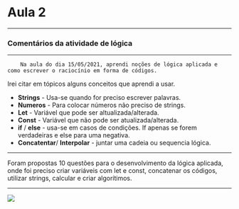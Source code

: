 

# **Aula 2**

***
### **Comentários da atividade de lógica**
***


        Na aula do dia 15/05/2021, aprendi noções de lógica aplicada e como escrever o raciocínio em forma de códigos. 
 
Irei citar em tópicos alguns conceitos que aprendi a usar. 

* **Strings** - Usa-se quando for preciso escrever palavras. 
*  **Numeros** - Para colocar números não preciso de strings. 
* **Let** - Variável que pode ser altualizada/alterada. 
* **Const** - Variável que não pode ser atualizada/alterada. 
* **if** / **else** - usa-se em casos de condições. If apenas se forem verdadeiras e else para uma negativa. 
* **Concatentar**/ **Interpolar** - juntar uma cadeia ou sequencia lógica. 

_____

Foram propostas 10 questões para o desenvolvimento da lógica aplicada, onde foi preciso criar variáveis com let e const, concatenar os códigos, utilizar strings, calcular e criar algorítimos.

___

![](https://as1.ftcdn.net/jpg/02/63/51/08/500_F_263510840_iHWCZAQldXZYg2p24giaNXpuZ9dqYfj7.jpg)




